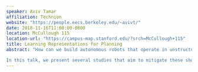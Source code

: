 ```yaml
---
speaker: Aviv Tamar
affiliation: Technion
website: "https://people.eecs.berkeley.edu/~avivt/"
date: 2018-11-16T11:00:00-0800
location: McCullough 115
location-url: "https://campus-map.stanford.edu/?srch=McCullough+115"
title: Learning Representations for Planning
abstract: "How can we build autonomous robots that operate in unstructured and dynamic environments such as homes or hospitals? This problem has been investigated under several disciplines, including planning (motion planning, task planning, etc.), and reinforcement learning. While both of these fields have witnessed tremendous progress, each have fundamental drawbacks when it comes to autonomous robots. In general, planning approaches require substantial manual engineering in specifying a model for the domain, while RL is data hungry and does not generalize beyond the tasks seen during training.

In this talk, we present several studies that aim to mitigate these shortcomings by combining ideas from both planning and learning. We start by introducing value iteration networks, a type of differentiable planner that can be used within model-free RL to obtain better generalization. Next, we consider a practical robotic assembly problem, and show that motion planning, based on readily available CAD data, can be combined with RL to quickly learn policies for assembling tight fitting objects. Then, we show how deep learning can be used to improve classical planning, by learning powerful image-based heuristic functions for A* search. We conclude with our recent work on learning to imagine goal-directed visual plans. Motivated by humans’ remarkable capability to predict and plan complex manipulations of objects, we develop a data-driven method that learns to ‘imagine’ a plausible sequence of observations that transition a dynamical system from its current configuration to a desired goal state. Key to our method is Causal InfoGAN, a deep generative model that can learn features that are compatible with strong planning algorithms. We demonstrate our approach on learning to imagine and execute robotic rope manipulation."
---
```

